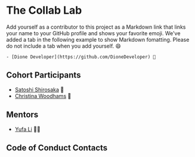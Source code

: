 # The Collab Lab

Add yourself as a contributor to this project as a Markdown link that links your name to your GitHub profile and shows your favorite emoji. We've added a tab in the following example to show Markdown fomatting. Please do not include a tab when you add yourself. 😄

    - [Dione Developer](https://github.com/DioneDeveloper) 💅

## Cohort Participants

- [Satoshi Shirosaka](https://github.com/Satoshi-Sh) 🙏
- [Christina Woodhams](https://github.com/polly89) 💃

## Mentors

- [Yufa Li](https://github.com/01001101CK) 🧘‍♀️

## Code of Conduct Contacts
